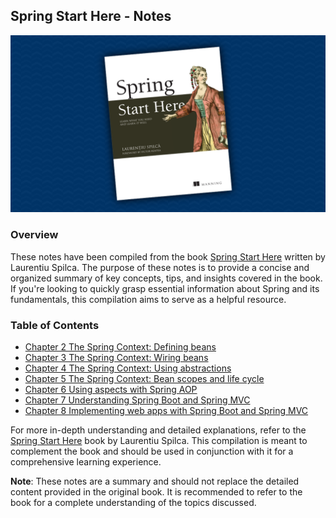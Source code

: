 ## Spring Start Here - Notes

![Spring Start Here](images/spring-start-here.png)

### Overview

These notes have been compiled from the book [Spring Start Here](https://www.manning.com/books/spring-start-here) written by Laurentiu Spilca. The purpose of these notes is to provide a concise and organized summary of key concepts, tips, and insights covered in the book. If you're looking to quickly grasp essential information about Spring and its fundamentals, this compilation aims to serve as a helpful resource.

### Table of Contents

- [Chapter 2 The Spring Context: Defining beans](ch2%20-%20The%20spring%20context%20-%20Defining%20beans/README.md)
- [Chapter 3 The Spring Context: Wiring beans](ch3%20-%20The%20spring%20context%20-%20Wiring%20beans/README.md)
- [Chapter 4 The Spring Context: Using abstractions](ch4%20-%20The%20Spring%20Context%20-%20Using%20abstractions/README.md)
- [Chapter 5 The Spring Context: Bean scopes and life cycle](ch5%20-%20The%20Spring%20context%20-%20Bean%20scopes%20and%20life%20cycle/README.md)
- [Chapter 6 Using aspects with Spring AOP](ch6%20-%20Using%20aspects%20with%20Spring%20AOP)
- [Chapter 7 Understanding Spring Boot and Spring MVC](ch7%20-%20Understanding%20Spring%20Boot%20and%20Spring%20MVC)
- [Chapter 8 Implementing web apps with Spring Boot and Spring MVC](ch8%20-%20Implementing%20web%20apps%20with%20Spring%20Boot%20and%20Spring%20MVC)

For more in-depth understanding and detailed explanations, refer to the [Spring Start Here](https://www.manning.com/books/spring-start-here) book by Laurentiu Spilca. This compilation is meant to complement the book and should be used in conjunction with it for a comprehensive learning experience.

**Note**: These notes are a summary and should not replace the detailed content provided in the original book. It is recommended to refer to the book for a complete understanding of the topics discussed.